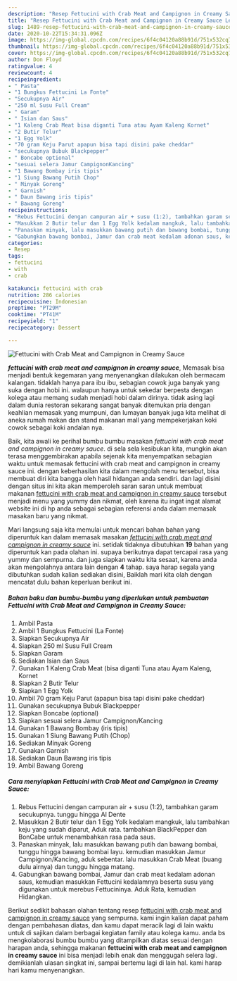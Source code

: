 ```yaml
---
description: "Resep Fettucini with Crab Meat and Campignon in Creamy Sauce Lezat"
title: "Resep Fettucini with Crab Meat and Campignon in Creamy Sauce Lezat"
slug: 1489-resep-fettucini-with-crab-meat-and-campignon-in-creamy-sauce-lezat
date: 2020-10-22T15:34:31.096Z
image: https://img-global.cpcdn.com/recipes/6f4c04120a88b91d/751x532cq70/fettucini-with-crab-meat-and-campignon-in-creamy-sauce-foto-resep-utama.jpg
thumbnail: https://img-global.cpcdn.com/recipes/6f4c04120a88b91d/751x532cq70/fettucini-with-crab-meat-and-campignon-in-creamy-sauce-foto-resep-utama.jpg
cover: https://img-global.cpcdn.com/recipes/6f4c04120a88b91d/751x532cq70/fettucini-with-crab-meat-and-campignon-in-creamy-sauce-foto-resep-utama.jpg
author: Don Floyd
ratingvalue: 4
reviewcount: 4
recipeingredient:
- " Pasta"
- "1 Bungkus Fettucini La Fonte"
- "Secukupnya Air"
- "250 ml Susu Full Cream"
- " Garam"
- " Isian dan Saus"
- "1 Kaleng Crab Meat bisa diganti Tuna atau Ayam Kaleng Kornet"
- "2 Butir Telur"
- "1 Egg Yolk"
- "70 gram Keju Parut apapun bisa tapi disini pake cheddar"
- "secukupnya Bubuk Blackpepper"
- " Boncabe optional"
- "sesuai selera Jamur CampignonKancing"
- "1 Bawang Bombay iris tipis"
- "1 Siung Bawang Putih Chop"
- " Minyak Goreng"
- " Garnish"
- " Daun Bawang iris tipis"
- " Bawang Goreng"
recipeinstructions:
- "Rebus Fettucini dengan campuran air + susu (1:2), tambahkan garam secukupnya. tunggu hingga Al Dente"
- "Masukkan 2 Butir telur dan 1 Egg Yolk kedalam mangkuk, lalu tambahkan keju yang sudah diparut, Aduk rata. tambahkan BlackPepper dan BonCabe untuk menambahkan rasa pada saus."
- "Panaskan minyak, lalu masukkan bawang putih dan bawang bombai, tunggu hingga bawang bombai layu. kemudian masukkan Jamur Campignon/Kancing, aduk sebentar. lalu masukkan Crab Meat (buang dulu airnya) dan tunggu hingga matang."
- "Gabungkan bawang bombai, Jamur dan crab meat kedalam adonan saus, kemudian masukkan Fettucini kedalamnya beserta susu yang digunakan untuk merebus Fettucininya. Aduk Rata, kemudian Hidangkan."
categories:
- Resep
tags:
- fettucini
- with
- crab

katakunci: fettucini with crab 
nutrition: 286 calories
recipecuisine: Indonesian
preptime: "PT29M"
cooktime: "PT41M"
recipeyield: "1"
recipecategory: Dessert

---
```



![Fettucini with Crab Meat and Campignon in Creamy Sauce](https://img-global.cpcdn.com/recipes/6f4c04120a88b91d/751x532cq70/fettucini-with-crab-meat-and-campignon-in-creamy-sauce-foto-resep-utama.jpg)

<b><i>fettucini with crab meat and campignon in creamy sauce</i></b>, Memasak bisa menjadi bentuk kegemaran yang menyenangkan dilakukan oleh bermacam kalangan. tidaklah hanya para ibu ibu, sebagian cowok juga banyak yang suka dengan hobi ini. walaupun hanya untuk sekedar berpesta dengan kolega atau memang sudah menjadi hobi dalam dirinya. tidak asing lagi dalam dunia restoran sekarang sangat banyak ditemukan pria dengan keahlian memasak yang mumpuni, dan lumayan banyak juga kita melihat di aneka rumah makan dan stand makanan mall yang mempekerjakan koki cowok sebagai koki andalan nya.



Baik, kita awali ke perihal bumbu bumbu masakan <i>fettucini with crab meat and campignon in creamy sauce</i>. di sela sela kesibukan kita, mungkin akan terasa menggembirakan apabila sejenak kita menyempatkan sebagian waktu untuk memasak fettucini with crab meat and campignon in creamy sauce ini. dengan keberhasilan kita dalam mengolah menu tersebut, bisa membuat diri kita bangga oleh hasil hidangan anda sendiri. dan lagi disini dengan situs ini kita akan memperoleh saran saran untuk membuat makanan <u>fettucini with crab meat and campignon in creamy sauce</u> tersebut menjadi menu yang yummy dan nikmat, oleh karena itu ingat ingat alamat website ini di hp anda sebagai sebagian referensi anda dalam memasak masakan baru yang nikmat.


Mari langsung saja kita memulai untuk mencari bahan bahan yang diperuntuk kan dalam memasak masakan <u><i>fettucini with crab meat and campignon in creamy sauce</i></u> ini. setidak tidaknya dibutuhkan <b>19</b> bahan yang diperuntuk kan pada olahan ini. supaya berikutnya dapat tercapai rasa yang yummy dan sempurna. dan juga siapkan waktu kita sesaat, karena anda akan mengolahnya antara lain dengan <b>4</b> tahap. saya harap segala yang dibutuhkan sudah kalian sediakan disini, Baiklah mari kita olah dengan mencatat dulu bahan keperluan berikut ini.

<!--inarticleads1-->

##### Bahan baku dan bumbu-bumbu yang diperlukan untuk pembuatan Fettucini with Crab Meat and Campignon in Creamy Sauce:

1. Ambil  Pasta
1. Ambil 1 Bungkus Fettucini (La Fonte)
1. Siapkan Secukupnya Air
1. Siapkan 250 ml Susu Full Cream
1. Siapkan  Garam
1. Sediakan  Isian dan Saus
1. Gunakan 1 Kaleng Crab Meat (bisa diganti Tuna atau Ayam Kaleng, Kornet
1. Siapkan 2 Butir Telur
1. Siapkan 1 Egg Yolk
1. Ambil 70 gram Keju Parut (apapun bisa tapi disini pake cheddar)
1. Gunakan secukupnya Bubuk Blackpepper
1. Siapkan  Boncabe (optional)
1. Siapkan sesuai selera Jamur Campignon/Kancing
1. Gunakan 1 Bawang Bombay (iris tipis)
1. Gunakan 1 Siung Bawang Putih (Chop)
1. Sediakan  Minyak Goreng
1. Gunakan  Garnish
1. Sediakan  Daun Bawang iris tipis
1. Ambil  Bawang Goreng




<!--inarticleads2-->

##### Cara menyiapkan Fettucini with Crab Meat and Campignon in Creamy Sauce:

1. Rebus Fettucini dengan campuran air + susu (1:2), tambahkan garam secukupnya. tunggu hingga Al Dente
1. Masukkan 2 Butir telur dan 1 Egg Yolk kedalam mangkuk, lalu tambahkan keju yang sudah diparut, Aduk rata. tambahkan BlackPepper dan BonCabe untuk menambahkan rasa pada saus.
1. Panaskan minyak, lalu masukkan bawang putih dan bawang bombai, tunggu hingga bawang bombai layu. kemudian masukkan Jamur Campignon/Kancing, aduk sebentar. lalu masukkan Crab Meat (buang dulu airnya) dan tunggu hingga matang.
1. Gabungkan bawang bombai, Jamur dan crab meat kedalam adonan saus, kemudian masukkan Fettucini kedalamnya beserta susu yang digunakan untuk merebus Fettucininya. Aduk Rata, kemudian Hidangkan.




Berikut sedikit bahasan olahan tentang resep <u>fettucini with crab meat and campignon in creamy sauce</u> yang sempurna. kami ingin kalian dapat paham dengan pembahasan diatas, dan kamu dapat meracik lagi di lain waktu untuk di sajikan dalam berbagai kegiatan family atau kolega kamu. anda bs mengkolaborasi bumbu bumbu yang ditampilkan diatas sesuai dengan harapan anda, sehingga makanan <b>fettucini with crab meat and campignon in creamy sauce</b> ini bisa menjadi lebih enak dan menggugah selera lagi. demikianlah ulasan singkat ini, sampai bertemu lagi di lain hal. kami harap hari kamu menyenangkan.
